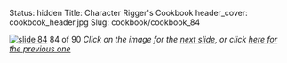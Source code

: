 Status: hidden
Title: Character Rigger's Cookbook
header_cover: cookbook_header.jpg
Slug: cookbook/cookbook_84

[![slide 84](https://dl.dropboxusercontent.com/u/2977490/presentations/cookbook/img84.jpg)](cookbook_85)
84 of 90
_Click on the image for the [next slide](cookbook_85), or click [here for the previous one](cookbook_83)_

